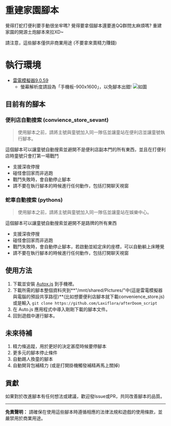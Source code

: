 # 重建家園腳本

覺得打蛇打便利要手動很坐牢嗎? 覺得要拿個腳本還要進QQ群問太麻煩嗎? 重建家園的開源土炮腳本來拉XD~

請注意，這些腳本僅供非商業用途 (不要拿來賣精力賺錢)

# 執行環境
- [雷電模擬器9.0.59](https://www.ldplayer.tw/)
    - 螢幕解析度請設為「手機板-900x1600」，以免腳本出錯!
![如圖]("environment.png")


## 目前有的腳本

### 便利店自動搜索 (convience_store_sevant)

> 使用腳本之前，請將主號與童號加入同一隊伍並讓童站在便利店並讓童號執行腳本。

這個腳本可以讓童號自動搜索並避開不是便利店副本門的所有東西，並且在打便利店時童號只會打第一場戰鬥
- 支援深夜停搜
- 碰怪會回家而非逃跑
- 戰鬥失敗時，會自動停止腳本
- 請不要在執行腳本的時候進行任何動作，包括打開聊天視窗

### 蛇車自動搜索 (pythons)

> 使用腳本之前，請將主號與童號加入同一隊伍並讓童站在娛樂中心。

這個腳本可以讓童號自動搜索並避開不是路牌的所有東西
- 支援深夜停搜
- 碰怪會回家而非逃跑
- 戰鬥失敗時，會自動停止腳本，若啟動並給定床的座標，可以自動躺上床睡覺
- 請不要在執行腳本的時候進行任何動作，包括打開聊天視窗

## 使用方法

1. 下載並安裝 [Autox.js](https://github.com/kkevsekk1/AutoX/releases) 到手機裡。
2. 下載所需的腳本整個資料夾到**"/mnt/shared/Pictures/"中(這是雷電模擬器與電腦的預設共享路徑)**(比如想要便利店腳本就下載convenience_store.js)或是輸入
```git clone https://github.com/Laxiflora/afterDoom_script```
3. 在 Auto.js 應用程式中導入剛剛下載的腳本文件。
4. 回到遊戲中運行腳本。


## 未來待補
1. 精力條追蹤，用於更好的決定甚麼時候要停腳本
2. 更多元的腳本停止條件
3. 自動踢人換童的腳本
4. 自動開背包補精力 (或是打開掛機觸發補精再馬上關掉)

## 貢獻

如果對於改進腳本有任何想法或建議，歡迎發Issue或PR，共同改善腳本的品質。

---

**免責聲明：** 請確保在使用這些腳本時遵循相應的法律法規和遊戲的使用條款，並嚴禁用於商業用途。